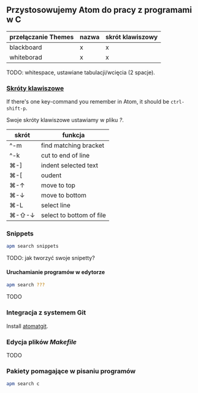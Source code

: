 ## Przystosowujemy Atom do pracy z programami w C

| przełączanie Themes  | nazwa | skrót klawiszowy |
|----------------------|-------|------------------|
| blackboard           | x     | x                |
| whiteborad           | x     | x                |

TODO: whitespace, ustawiane tabulacji/wcięcia (2 spacje).


### [Skróty klawiszowe](http://sweetme.at/2014/03/10/atom-editor-cheat-sheet/)

If there's one key-command you remember in Atom, it should be `ctrl-shift-p`.

Swoje skróty klawiszowe ustawiamy w pliku *?*.

| skrót    | funkcja                  |
|----------|--------------------------|
|  ^-m     | find matching bracket    |
|  ^-k     | cut to end of line       |
|  ⌘-]    |  indent selected text     |
|  ⌘-[    |  oudent                   |
|  ⌘-↑    |  move to top              |
|  ⌘-↓    |  move to bottom           |
|  ⌘-L    |  select line              |
|  ⌘-⇧-↓ |  select to bottom of file |

### Snippets

```sh
apm search snippets
```

TODO: jak tworzyć swoje snipetty?


#### Uruchamianie programów w edytorze

```sh
apm search ???
```

TODO


### Integracja z systemem Git

Install [atomatgit](https://github.com/diiq/atomatigit).


### Edycja plików *Makefile*

TODO


### Pakiety pomagające w pisaniu programów

```sh
apm search c
```
